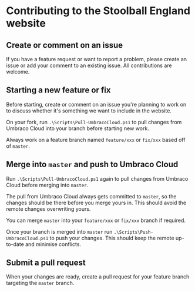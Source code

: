 # Contributing to the Stoolball England website

## Create or comment on an issue

If you have a feature request or want to report a problem, please create an issue or add your comment to an existing issue. All contributions are welcome.

## Starting a new feature or fix

Before starting, create or comment on an issue you're planning to work on to discuss whether it's something we want to include in the website.

On your fork, run `.\Scripts\Pull-UmbracoCloud.ps1` to pull changes from Umbraco Cloud into your branch before starting new work.

Always work on a feature branch named `feature/xxx` or `fix/xxx` based off of `master`.

## Merge into `master` and push to Umbraco Cloud

Run `.\Scripts\Pull-UmbracoCloud.ps1` again to pull changes from Umbraco Cloud before merging into `master`.

The pull from Umbraco Cloud always gets committed to `master`, so the changes should be there before you merge yours in. This should avoid the remote changes overwriting yours.

You can merge `master` into your `feature/xxx` or `fix/xxx` branch if required.

Once your branch is merged into `master` run `.\Scripts\Push-UmbracoCloud.ps1` to push your changes. This should keep the remote up-to-date and minimise conflicts.

## Submit a pull request

When your changes are ready, create a pull request for your feature branch targeting the `master` branch.
